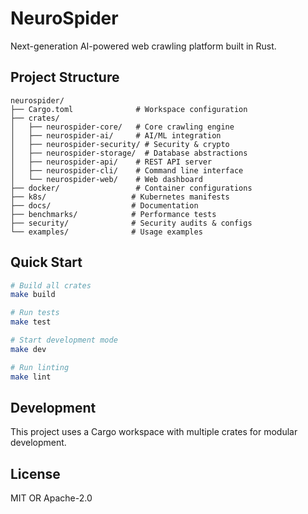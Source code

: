 # NeuroSpider

Next-generation AI-powered web crawling platform built in Rust.

## Project Structure

```
neurospider/
├── Cargo.toml              # Workspace configuration
├── crates/
│   ├── neurospider-core/   # Core crawling engine
│   ├── neurospider-ai/     # AI/ML integration
│   ├── neurospider-security/ # Security & crypto
│   ├── neurospider-storage/  # Database abstractions
│   ├── neurospider-api/    # REST API server
│   ├── neurospider-cli/    # Command line interface
│   └── neurospider-web/    # Web dashboard
├── docker/                 # Container configurations
├── k8s/                   # Kubernetes manifests
├── docs/                  # Documentation
├── benchmarks/            # Performance tests
├── security/              # Security audits & configs
└── examples/              # Usage examples
```

## Quick Start

```bash
# Build all crates
make build

# Run tests
make test

# Start development mode
make dev

# Run linting
make lint
```

## Development

This project uses a Cargo workspace with multiple crates for modular development.

## License

MIT OR Apache-2.0